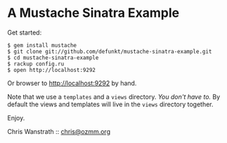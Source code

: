 A Mustache Sinatra Example
==========================

Get started:

    $ gem install mustache
    $ git clone git://github.com/defunkt/mustache-sinatra-example.git
    $ cd mustache-sinatra-example
    $ rackup config.ru
    $ open http://localhost:9292

Or browser to <http://localhost:9292> by hand.

Note that we use a `templates` and a `views` directory. *You don't
have to.* By default the views and templates will live in the `views`
directory together.

Enjoy.

Chris Wanstrath :: chris@ozmm.org
